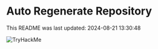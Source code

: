# Auto Regenerate Repository

This README was last updated: 2024-08-21 13:30:48

 ![TryHackMe](https://tryhackme.com/badge/533634)